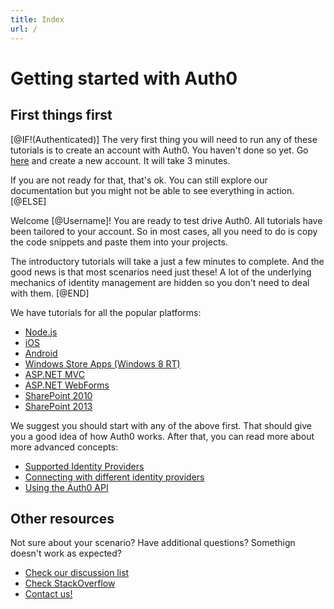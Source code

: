 ```yaml
---
title: Index
url: /
---
```

# Getting started with Auth0

## First things first

[@IF!(Authenticated)]
The very first thing you will need to run any of these tutorials is to create an account with Auth0. You haven't done so yet. Go [here](http://app.auth0.com) and create a new account. It will take 3 minutes.

If you are not ready for that, that's ok. You can still explore our documentation but you might not be able to see everything in action.
[@ELSE]

Welcome [@Username]! You are ready to test drive Auth0. All tutorials have been tailored to your account. So in most cases, all you need to do is copy the code snippets and paste them into your projects.

The introductory tutorials will take a just a few minutes to complete. And the good news is that most scenarios need just these! A lot of the underlying mechanics of identity management are hidden so you don't need to deal with them.
[@END]

We have tutorials for all the popular platforms:

- [Node.js](a0-nodejs-tutorial)
- [iOS](a0-ios-tutorial)
- [Android](a0-android-tutorial)
- [Windows Store Apps (Windows 8 RT)](a0-win8-tutorial)
- [ASP.NET MVC](a0-mvc-tutorial)
- [ASP.NET WebForms](a0-webforms-tutorial)
- [SharePoint 2010](a0-sp2010-tutorial)
- [SharePoint 2013](a0-sp2013-tutorial)

We suggest you should start with any of the above first. That should give you a good idea of how Auth0 works. After that, you can read more about more advanced concepts:

- [Supported Identity Providers](a0-identityproviders)
- [Connecting with different identity providers](a0-connecting-with-idp)
- [Using the Auth0 API](a0-api-reference)

## Other resources

Not sure about your scenario? Have additional questions? Somethign doesn't work as expected?

- [Check our discussion list](http://auth0/forums)
- [Check StackOverflow](http://www.stackopverflow.com)
- [Contact us!](mailto://support@auth0.com)